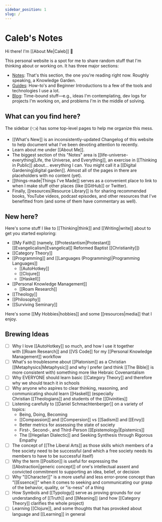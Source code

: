 ```yaml
---
sidebar_position: 1
slug: /
---
```


# Caleb's Notes

Hi there! I'm [[About Me|Caleb]] 👋

This personal website is a spot for me to share random stuff that I'm thinking about or working on. It has three major sections:

- [Notes](/): That's this section, the one you're reading right now. Roughly speaking, a Knowledge Garden.
- [Guides](/guides): How-to's and Beginner Introductions to a few of the tools and technologies I use a lot.
- [Blog](/blog): Time-bound stuff—e.g., ideas I'm contemplating, dev logs for projects I'm working on, and problems I'm in the middle of solving. 

## What can you find here?

The sidebar (👈) has some top-level pages to help me organize this mess.

-   [[What's New]] is an inconsistently-updated Changelog of this website to help document what I've been devoting attention to recently.
-   Learn about me under [[About Me]].
-   The biggest section of this "Notes" area is [[life-universe-everything|Life, the Universe, and Everything]], an exercise in [[Thinking in Public]] about... everything I can. You might call it a [[Digital Gardening|digital garden]]. Almost all of the pages in there are placeholders with no content (yet).
-   [[things-made|Things I've Made]] serves as a convenient place to link to when I make stuff other places (like [[GitHub]] or Twitter).
-   Finally, [[resources|Resource Library]] is for sharing recommended books, YouTube videos, podcast episodes, and other resources that I've benefitted from (and some of them have commentary as well).

## New here?

Here's some stuff I like to [[Thinking|think]] and [[Writing|write]] about to get you started exploring:

-   [[My Faith]] (namely, [[Protestantism|Protestant]] [[Evangelicalism|Evangelical]] Reformed Baptist [[Christianity]])
-   [[Category Theory]]
-   [[Programming]] and [[Languages (Programming)|Programming Languages]]
    -   [[AutoHotkey]]
    -   [[Clojure]]
    -   [[Haskell]]
-   [[Personal Knowledge Management]]
    -   [[Roam Research]]
-   [[Theology]]
-   [[Philosophy]]
-   [[Surviving Seminary]]

Here's some [[My Hobbies|hobbies]] and some [[resources|media]] that I enjoy.

## Brewing Ideas

- [ ] Why I love [[AutoHotkey]] so much, and how I use it together with [[Roam Research]] and [[VS Code]] for my [[Personal Knowledge Management]] workflow
- [ ] What's so troublesome about [[Platonism]] as a Christian [[Metaphysics|Metaphysic]] and why I prefer (and think [[The Bible]] is more consistent with) something more like Hebraic Covenantalism
- [ ] Why EVERYONE should learn basic [[Category Theory]] and therefore why we should teach it in schools 
- [ ] Why anyone who aspires to clear thinking, reasoning, and communicating should learn [[Haskell]] (especially Christian [[Theologians]] and students of the [[Divinities]]
- [ ] Listening carefully to [[Daniel Schmachtenberger]] on a variety of topics:
    - Being, Doing, Becoming
    - [[Compassion]] and [[Compersion]] vs [[Sadism]] and [[Envy]] 
    - Better metrics for assessing the state of society
    - First-, Second-, and Third-Person [[Epistemology|Epistemics]]
    - The [[Hegelian Dialectic]] and Seeking Synthesis through Rigorous Empathy
- [ ] The concept of [[The Liberal Arts]] as those skills which members of a free society need to be successful (and which a free society needs its members to have to be successful itself)
- [ ] Why the term [[Position]] is useful for expressing the [[Abstraction|generic concept]] of one's intellectual assent and convicted commitment to supporting an idea, belief, or decision
- [ ] Why "[[Character]]" is a more useful and less error-prone concept than "[[Essence]]" when it comes to seeking and communicating our grasp of the behavior, quality, or "is-ness" of a thing
- [ ] How Symbols and [[Typology]] serve as proving grounds for our understanding of [[Truth]] and [[Meaning]] (and how [[Category Theory]] clarifies the whole project)
- [ ] Learning [[Clojure]], and some thoughts that has provoked about language and [[Learning]] in general
